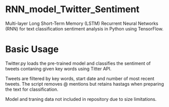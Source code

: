 # RNN_model_Twitter_Sentiment

Multi-layer Long Short-Term Memory (LSTM) Recurrent Neural Networks (RNN) for text classification sentiment analysis in Python using TensorFlow.

# Basic Usage
Twitter.py loads the pre-trained model and classifies the sentiment of tweets contaning given key words using Titter API. 

Tweets are filtered by key words, start date and number of most recent tweets. The script removes @ mentions but retains hastags when preparing the text for classification.


Model and traning data not included in repository due to size limitations.
